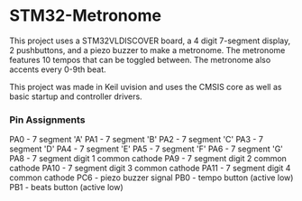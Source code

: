 # STM32-Metronome

This project uses a STM32VLDISCOVER board, a 4 digit 7-segment display, 2 pushbuttons, and a piezo buzzer to make a metronome. The metronome features 10 tempos that can be toggled between. The metronome also accents every 0-9th beat.

This project was made in Keil uvision and uses the CMSIS core as well as basic startup and controller drivers.

### Pin Assignments

PA0 - 7 segment 'A'
PA1 - 7 segment 'B'
PA2 - 7 segment 'C'
PA3 - 7 segment 'D'
PA4 - 7 segment 'E'
PA5 - 7 segment 'F'
PA6 - 7 segment 'G'
PA8 - 7 segment digit 1 common cathode
PA9 - 7 segment digit 2 common cathode
PA10 - 7 segment digit 3 common cathode
PA11 - 7 segment digit 4 common cathode
PC6 - piezo buzzer signal 
PB0 - tempo button (active low)
PB1 - beats button (active low)
